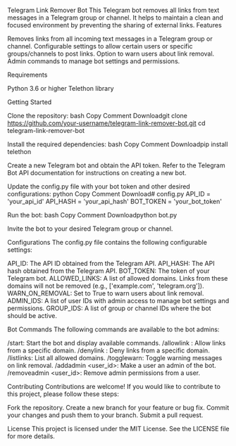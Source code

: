 Telegram Link Remover Bot
This Telegram bot removes all links from text messages in a Telegram group or channel. It helps to maintain a clean and focused environment by preventing the sharing of external links.
Features

Removes links from all incoming text messages in a Telegram group or channel.
Configurable settings to allow certain users or specific groups/channels to post links.
Option to warn users about link removal.
Admin commands to manage bot settings and permissions.

Requirements

Python 3.6 or higher
Telethon library

Getting Started


Clone the repository:
bash Copy Comment Downloadgit clone https://github.com/your-username/telegram-link-remover-bot.git
cd telegram-link-remover-bot



Install the required dependencies:
bash Copy Comment Downloadpip install telethon



Create a new Telegram bot and obtain the API token. Refer to the Telegram Bot API documentation for instructions on creating a new bot.


Update the config.py file with your bot token and other desired configurations:
python Copy Comment Download# config.py
API_ID = 'your_api_id'
API_HASH = 'your_api_hash'
BOT_TOKEN = 'your_bot_token'



Run the bot:
bash Copy Comment Downloadpython bot.py



Invite the bot to your desired Telegram group or channel.


Configurations
The config.py file contains the following configurable settings:

API_ID: The API ID obtained from the Telegram API.
API_HASH: The API hash obtained from the Telegram API.
BOT_TOKEN: The token of your Telegram bot.
ALLOWED_LINKS: A list of allowed domains. Links from these domains will not be removed (e.g., ['example.com', 'telegram.org']).
WARN_ON_REMOVAL: Set to True to warn users about link removal.
ADMIN_IDS: A list of user IDs with admin access to manage bot settings and permissions.
GROUP_IDS: A list of group or channel IDs where the bot should be active.

Bot Commands
The following commands are available to the bot admins:

/start: Start the bot and display available commands.
/allowlink <domain>: Allow links from a specific domain.
/denylink <domain>: Deny links from a specific domain.
/listlinks: List all allowed domains.
/togglewarn: Toggle warning messages on link removal.
/addadmin <user_id>: Make a user an admin of the bot.
/removeadmin <user_id>: Remove admin permissions from a user.

Contributing
Contributions are welcome! If you would like to contribute to this project, please follow these steps:

Fork the repository.
Create a new branch for your feature or bug fix.
Commit your changes and push them to your branch.
Submit a pull request.

License
This project is licensed under the MIT License. See the LICENSE file for more details.